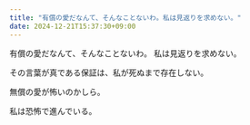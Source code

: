 ```yaml
---
title: "有償の愛だなんて、そんなことないわ。私は見返りを求めない。"
date: 2024-12-21T15:37:30+09:00
---
```

有償の愛だなんて、そんなことないわ。
私は見返りを求めない。

その言葉が真である保証は、私が死ぬまで存在しない。

無償の愛が怖いのかしら。

私は恐怖で進んでいる。
